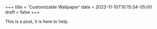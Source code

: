 +++
title = 'Customizable Wallpaper'
date = 2023-11-10T10:15:34-05:00
draft = false
+++

This is a post, it is here to help.
